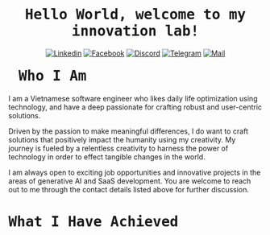         
<h1 align='center'><samp><strong>Hello World, welcome to my innovation lab!</strong></samp></h1>

<div align='center'>
  
  [![Linkedin](https://img.shields.io/badge/LinkedIn-Ng%C3%A0n%20Thanh%20Phong-blue?logo=Linkedin&logoColor=blue&labelColor=black)](https://www.linkedin.com/in/ntphong1501/)
  [![Facebook](https://img.shields.io/badge/Facebook-Ng%C3%A0n%20Thanh%20Phong-blue?logo=Facebook&logoColor=blue&labelColor=black)](https://www.facebook.com/ntphong004)
  [![Discord](https://img.shields.io/badge/Discord-Ntphong04-blue?logo=Discord&logoColor=blue&labelColor=black)](https://discord.com/users/ntphong04)
  [![Telegram](https://img.shields.io/badge/Telegram-ntphong04-blue?logo=Telegram&logoColor=blue&labelColor=black)](https://t.me/ntphong04)
  [![Mail](https://img.shields.io/badge/Gmail-nt.phong150104@gmail.com-blue?logo=Gmail&logoColor=blue&labelColor=black)](mailto:nt.phong150104@gmail.com)
  
</div>

<h1 align='left' style='margin: 20px;' ><samp><strong>Who I Am</strong></samp></h1>

<p align='left'>

I am a Vietnamese software engineer who likes daily life optimization using technology, and have a deep passionate for crafting robust and user-centric solutions. 
    
Driven by the passion to make meaningful differences, I do want to craft solutions that positively impact the humanity using my creativity. My journey is fueled by a relentless creativity to harness the power of technology in order to effect tangible changes in the world.

I am always open to exciting job opportunities and innovative projects in the areas of generative AI and SaaS development. You are welcome to reach out to me through the contact details listed above for further discussion.
</p>

<h1 align='left'><samp><strong>What I Have Achieved</strong></samp></h1>

